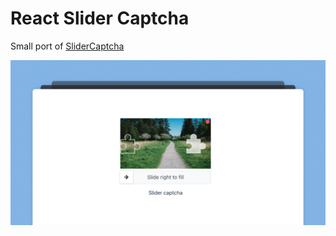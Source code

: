 # React Slider Captcha

Small port of [SliderCaptcha](https://github.com/ArgoZhang/SliderCaptcha)

![demo](./demo.png)